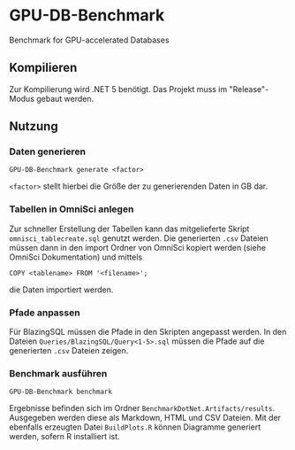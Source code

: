 # GPU-DB-Benchmark
Benchmark for GPU-accelerated Databases

## Kompilieren
Zur Kompilierung wird .NET 5 benötigt.
Das Projekt muss im "Release"-Modus gebaut werden.

## Nutzung
### Daten generieren
```GPU-DB-Benchmark generate <factor>```

```<factor>``` stellt hierbei die Größe der zu generierenden Daten in GB dar.

### Tabellen in OmniSci anlegen
Zur schneller Erstellung der Tabellen kann das mitgelieferte Skript ```omnisci_tablecreate.sql``` genutzt werden.
Die generierten ```.csv``` Dateien müssen dann in den import Ordner von OmniSci kopiert werden (siehe OmniSci Dokumentation)
und mittels

```
COPY <tablename> FROM '<filename>';
```

die Daten importiert werden.

### Pfade anpassen
Für BlazingSQL müssen die Pfade in den Skripten angepasst werden.
In den Dateien ```Queries/BlazingSQL/Query<1-5>.sql``` müssen die Pfade auf die generierten ```.csv``` Dateien zeigen.

### Benchmark ausführen
```GPU-DB-Benchmark benchmark```

Ergebnisse befinden sich im Ordner ```BenchmarkDotNet.Artifacts/results```.
Ausgegeben werden diese als Markdown, HTML und CSV Dateien.
Mit der ebenfalls erzeugten Datei ```BuildPlots.R``` können Diagramme generiert werden,
sofern R installiert ist.
